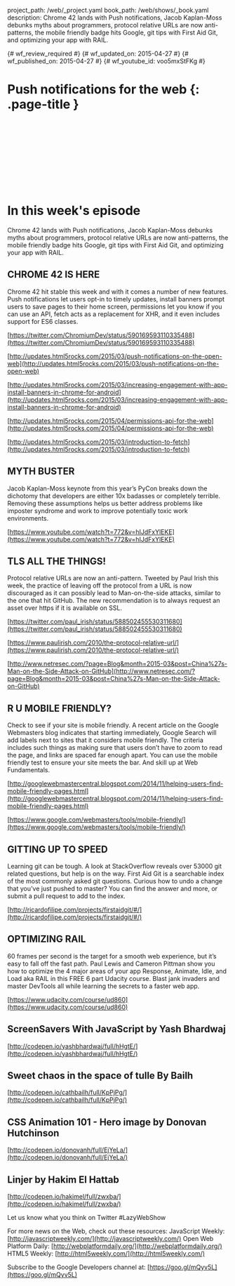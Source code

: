 project_path: /web/_project.yaml
book_path: /web/shows/_book.yaml
description: Chrome 42 lands with Push notifications, Jacob Kaplan-Moss debunks myths about programmers, protocol relative URLs are now anti-patterns, the mobile friendly badge hits Google, git tips with First Aid Git, and optimizing your app with RAIL.

{# wf_review_required #}
{# wf_updated_on: 2015-04-27 #}
{# wf_published_on: 2015-04-27 #}
{# wf_youtube_id: voo5mxStFKg #}

# Push notifications for the web {: .page-title }


<div class="video-wrapper">
  <iframe class="devsite-embedded-youtube-video" data-video-id="voo5mxStFKg"
          data-autohide="1" data-showinfo="0" frameborder="0" allowfullscreen>
  </iframe>
</div>


# In this week's episode

Chrome 42 lands with Push notifications, Jacob Kaplan-Moss debunks myths about programmers, protocol relative URLs are now anti-patterns, the mobile friendly badge hits Google, git tips with First Aid Git, and optimizing your app with RAIL.

## CHROME 42 IS HERE

Chrome 42 hit stable this week and with it comes a number of new features. Push notifications let users opt-in to timely updates, install banners prompt users to save pages to their home screen, permissions let you know if you can use an API, fetch acts as a replacement for XHR, and it even includes support for ES6 classes.

[https://twitter.com/ChromiumDev/status/590169593110335488](https://twitter.com/ChromiumDev/status/590169593110335488)

[http://updates.html5rocks.com/2015/03/push-notifications-on-the-open-web](http://updates.html5rocks.com/2015/03/push-notifications-on-the-open-web)

[http://updates.html5rocks.com/2015/03/increasing-engagement-with-app-install-banners-in-chrome-for-android](http://updates.html5rocks.com/2015/03/increasing-engagement-with-app-install-banners-in-chrome-for-android)

[http://updates.html5rocks.com/2015/04/permissions-api-for-the-web](http://updates.html5rocks.com/2015/04/permissions-api-for-the-web)

[http://updates.html5rocks.com/2015/03/introduction-to-fetch](http://updates.html5rocks.com/2015/03/introduction-to-fetch)

## MYTH BUSTER

Jacob Kaplan-Moss keynote from this year’s PyCon breaks down the dichotomy that developers are either 10x badasses or completely terrible. Removing these assumptions helps us better address problems like imposter syndrome and work to improve potentially toxic work environments.

[https://www.youtube.com/watch?t=772&v=hIJdFxYlEKE](https://www.youtube.com/watch?t=772&v=hIJdFxYlEKE)

## TLS ALL THE THINGS!

Protocol relative URLs are now an anti-pattern. Tweeted by Paul Irish this week, the practice of leaving off the protocol from a URL is now discouraged as it can possibly lead to Man-on-the-side attacks, similar to the one that hit GitHub. The new recommendation is to always request an asset over https if it is available on SSL.

[https://twitter.com/paul_irish/status/588502455530311680](https://twitter.com/paul_irish/status/588502455530311680)

[https://www.paulirish.com/2010/the-protocol-relative-url/](https://www.paulirish.com/2010/the-protocol-relative-url/)

[http://www.netresec.com/?page=Blog&month=2015-03&post=China%27s-Man-on-the-Side-Attack-on-GitHub](http://www.netresec.com/?page=Blog&month=2015-03&post=China%27s-Man-on-the-Side-Attack-on-GitHub)

## R U MOBILE FRIENDLY?

Check to see if your site is mobile friendly. A recent article on the Google Webmasters blog indicates that starting immediately, Google Search will add labels next to sites that it considers mobile friendly. The criteria includes such things as making sure that users don’t have to zoom to read the page, and links are spaced far enough apart. You can use the mobile friendly test to ensure your site meets the bar. And skill up at Web Fundamentals.

[http://googlewebmastercentral.blogspot.com/2014/11/helping-users-find-mobile-friendly-pages.html](http://googlewebmastercentral.blogspot.com/2014/11/helping-users-find-mobile-friendly-pages.html)

[https://www.google.com/webmasters/tools/mobile-friendly/](https://www.google.com/webmasters/tools/mobile-friendly/)

## GITTING UP TO SPEED

Learning git can be tough. A look at StackOverflow reveals over 53000 git related questions, but help is on the way. First Aid Git is a searchable index of the most commonly asked git questions. Curious how to undo a change that you’ve just pushed to master? You can find the answer and more, or submit a pull request to add to the index.

[http://ricardofilipe.com/projects/firstaidgit/#/](http://ricardofilipe.com/projects/firstaidgit/#/)

## OPTIMIZING RAIL

60 frames per second is the target for a smooth web experience, but it’s easy to fall off the fast path. Paul Lewis and Cameron Pittman show you how to optimize the 4 major areas of your app Response, Animate, Idle, and Load aka RAIL in this FREE 6 part Udacity course. Blast jank invaders and master DevTools all while learning the secrets to a faster web app.

[https://www.udacity.com/course/ud860](https://www.udacity.com/course/ud860)

## ScreenSavers With JavaScript by Yash Bhardwaj
[http://codepen.io/yashbhardwaj/full/hHgtE/](http://codepen.io/yashbhardwaj/full/hHgtE/)

## Sweet chaos in the space of tulle By Bailh
[http://codepen.io/cathbailh/full/KpPjPg/](http://codepen.io/cathbailh/full/KpPjPg/)

## CSS Animation 101 - Hero image by Donovan Hutchinson
[http://codepen.io/donovanh/full/EjYeLa/](http://codepen.io/donovanh/full/EjYeLa/)

## Linjer by Hakim El Hattab
[http://codepen.io/hakimel/full/zwxba/](http://codepen.io/hakimel/full/zwxba/)

Let us know what you think on Twitter #LazyWebShow

For more news on the Web, check out these resources:
JavaScript Weekly: [http://javascriptweekly.com/](http://javascriptweekly.com/)
Open Web Platform Daily: [http://webplatformdaily.org/](http://webplatformdaily.org/)
HTML5 Weekly: [http://html5weekly.com/](http://html5weekly.com/)

Subscribe to the Google Developers channel at: [https://goo.gl/mQyv5L](https://goo.gl/mQyv5L)
